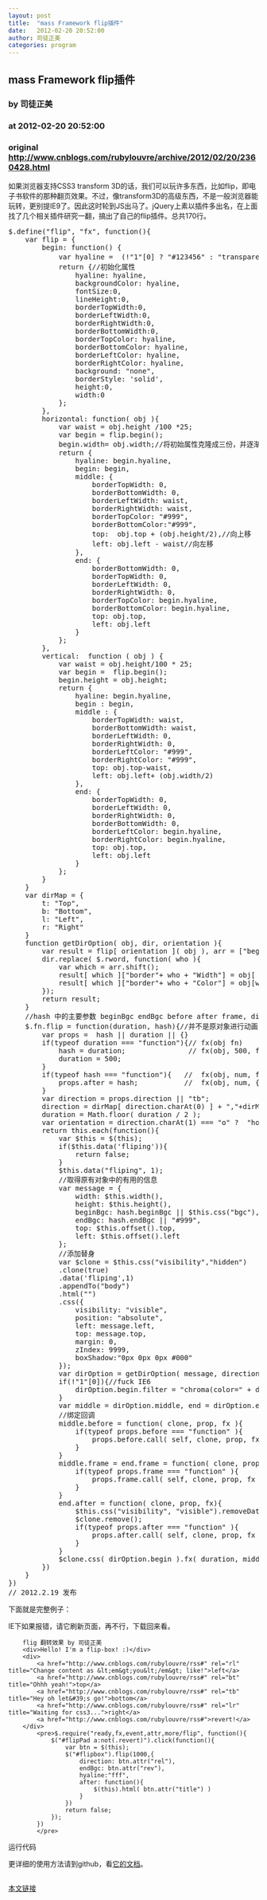 ```yaml
---
layout: post
title:  "mass Framework flip插件"
date:   2012-02-20 20:52:00
author: 司徒正美
categories: program
---
```


## mass Framework flip插件
### by 司徒正美
### at 2012-02-20 20:52:00
### original <http://www.cnblogs.com/rubylouvre/archive/2012/02/20/2360428.html>

<p>如果浏览器支持CSS3 transform 3D的话，我们可以玩许多东西，比如flip，即电子书软件的那种翻页效果。不过，像transform3D的高级东西，不是一般浏览器能玩转，更别提IE9了。因此这时轮到JS出马了。jQuery上素以插件多出名，在上面找了几个相关插件研究一翻，搞出了自己的flip插件。总共170行。</p>
<pre>$.define("flip", "fx", function(){
    var flip = {
        begin: function() {
            var hyaline =  (!"1"[0] ? "#123456" : "transparent")//透明色，IE6不支持透明，因此要使用滤镜hack一下
            return {//初始化属性
                hyaline: hyaline,
                backgroundColor: hyaline,
                fontSize:0,
                lineHeight:0,
                borderTopWidth:0,
                borderLeftWidth:0,
                borderRightWidth:0,
                borderBottomWidth:0,
                borderTopColor: hyaline,
                borderBottomColor: hyaline,
                borderLeftColor: hyaline,
                borderRightColor: hyaline,
                background: "none",
                borderStyle: 'solid',
                height:0,
                width:0
            };
        },
        horizontal: function( obj ){
            var waist = obj.height /100 *25;
            var begin = flip.begin();
            begin.width= obj.width;//将初始属性克隆成三份，并逐渐改变它们
            return {
                hyaline: begin.hyaline,
                begin: begin,
                middle: {
                    borderTopWidth: 0,
                    borderBottomWidth: 0,
                    borderLeftWidth: waist,
                    borderRightWidth: waist,
                    borderTopColor: "#999",
                    borderBottomColor:"#999",
                    top:  obj.top + (obj.height/2),//向上移
                    left: obj.left - waist//向左移
                },
                end: {
                    borderBottomWidth: 0,
                    borderTopWidth: 0,
                    borderLeftWidth: 0,
                    borderRightWidth: 0,
                    borderTopColor: begin.hyaline,
                    borderBottomColor: begin.hyaline,
                    top: obj.top,
                    left: obj.left
                }
            };
        },
        vertical:  function ( obj ) {
            var waist = obj.height/100 * 25;
            var begin =  flip.begin();
            begin.height = obj.height;
            return {
                hyaline: begin.hyaline,
                begin : begin,
                middle : {
                    borderTopWidth: waist,
                    borderBottomWidth: waist,
                    borderLeftWidth: 0,
                    borderRightWidth: 0,
                    borderLeftColor: "#999",
                    borderRightColor: "#999",
                    top: obj.top-waist,
                    left: obj.left+ (obj.width/2)
                },
                end: {
                    borderTopWidth: 0,
                    borderLeftWidth: 0,
                    borderRightWidth: 0,
                    borderBottomWidth: 0,
                    borderLeftColor: begin.hyaline,
                    borderRightColor: begin.hyaline,
                    top: obj.top,
                    left: obj.left
                }
            };
        }
    }
    var dirMap = {
        t: "Top",
        b: "Bottom",
        l: "Left",
        r: "Right"
    }
    function getDirOption( obj, dir, orientation ){
        var result = flip[ orientation ]( obj ), arr = ["begin", "end"]
        dir.replace( $.rword, function( who ){
            var which = arr.shift();
            result[ which ]["border"+ who + "Width"] = obj[ orientation === "horizontal" ? "height" : "width"];
            result[ which ]["border"+ who + "Color"] = obj[which + "Bgc"];
        });
        return result;
    }
    //hash 中的主要参数 beginBgc endBgc before after frame, direction
    $.fn.flip = function(duration, hash){//并不是原对象进行动画,而是其克隆进行动画
        var props =  hash || duration || {}
        if(typeof duration === "function"){// fx(obj fn)
            hash = duration;               // fx(obj, 500, fn)
            duration = 500;
        }
        if(typeof hash === "function"){   //  fx(obj, num, fn)
            props.after = hash;           //  fx(obj, num, {after: fn})
        }
        var direction = props.direction || "tb";
        direction = dirMap[ direction.charAt(0) ] + ","+dirMap[ direction.charAt(1) ]
        duration = Math.floor( duration / 2 );
        var orientation = direction.charAt(1) === "o" ?  "horizontal" : "vertical" ;
        return this.each(function(){
            var $this = $(this);
            if($this.data('fliping')){
                return false;
            }
            $this.data("fliping", 1);
            //取得原有对象中的有用的信息
            var message = {
                width: $this.width(),
                height: $this.height(),
                beginBgc: hash.beginBgc || $this.css("bgc"),
                endBgc: hash.endBgc || "#999",
                top: $this.offset().top,
                left: $this.offset().left
            };
            //添加替身
            var $clone = $this.css("visibility","hidden")
            .clone(true)
            .data('fliping',1)
            .appendTo("body")
            .html("")
            .css({
                visibility: "visible",
                position: "absolute",
                left: message.left,
                top: message.top,
                margin: 0,
                zIndex: 9999,
                boxShadow:"0px 0px 0px #000"
            });
            var dirOption = getDirOption( message, direction, orientation);
            if(!"1"[0]){//fuck IE6
                dirOption.begin.filter = "chroma(color=" + dirOption.hyaline + ")";
            }
            var middle = dirOption.middle, end = dirOption.end, self = this;
            //绑定回调
            middle.before = function( clone, prop, fx ){
                if(typeof props.before === "function" ){
                    props.before.call( self, clone, prop, fx );
                }
            }
            middle.frame = end.frame = function( clone, prop, fx ){
                if(typeof props.frame === "function" ){
                    props.frame.call( self, clone, prop, fx );
                }
            }
            end.after = function( clone, prop, fx){
                $this.css("visibility", "visible").removeData('fliping');
                $clone.remove();
                if(typeof props.after === "function" ){
                    props.after.call( self, clone, prop, fx );
                }
            }
            $clone.css( dirOption.begin ).fx( duration, middle).fx( duration, dirOption.end );
        })
    }
})
// 2012.2.19 发布
</pre>
<p>下面就是完整例子：</p>

<p>IE下如果报错，请它刷新页面，再不行，下载回来看。</p>

 



    
    
    
       
        flig 翻转效果 by 司徒正美
        <div>Hello! I'm a flip-box! :)</div>
        <div>
            <a href="http://www.cnblogs.com/rubylouvre/rss#" rel="rl" title="Change content as &lt;em&gt;you&lt;/em&gt; like!">left</a>
            <a href="http://www.cnblogs.com/rubylouvre/rss#" rel="bt" title="Ohhh yeah!">top</a>
            <a href="http://www.cnblogs.com/rubylouvre/rss#" rel="tb" title="Hey oh let&#39;s go!">bottom</a>
            <a href="http://www.cnblogs.com/rubylouvre/rss#" rel="lr" title="Waiting for css3...">right</a>
            <a href="http://www.cnblogs.com/rubylouvre/rss#">revert!</a>
        </div>
            <pre>$.require("ready,fx,event,attr,more/flip", function(){
                $("#flipPad a:not(.revert)").click(function(){
                    var btn = $(this);
                    $("#flipbox").flip(1000,{
                        direction: btn.attr("rel"),
                        endBgc: btn.attr("rev"),
                        hyaline:"fff",
                        after: function(){
                            $(this).html( btn.attr("title") )
                        }
                    })
                    return false;
                });
            })
            </pre>
        
    



 



<p>运行代码</p> 
<p>更详细的使用方法请到github，看<a href="https://github.com/RubyLouvre/mass-Framework/tree/master/doc/plugin">它的文档</a>。</p><img src="http://www.cnblogs.com/rubylouvre/aggbug/2360428.html?type=1" width="1" height="1" alt=""><p><a href="http://www.cnblogs.com/rubylouvre/archive/2012/02/20/2360428.html">本文链接</a></p>